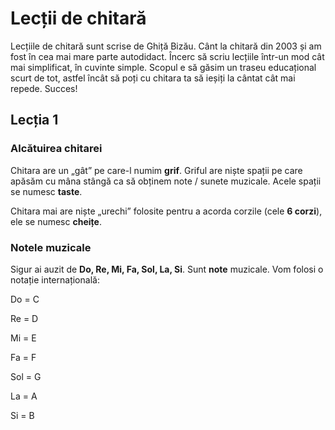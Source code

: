 # Lecții de chitară

Lecțiile de chitară sunt scrise de Ghiță Bizău. Cânt la chitară din 2003 și am fost în cea mai mare parte autodidact. Încerc să scriu lecțiile într-un mod cât mai simplificat, în cuvinte simple. Scopul e să găsim un traseu educațional scurt de tot, astfel încât să poți cu chitara ta să ieșiți la cântat cât mai repede. Succes!

## Lecția 1

### Alcătuirea chitarei

Chitara are un „gât” pe care-l numim **grif**. Griful are niște spații pe care apăsăm cu mâna stângă ca să obținem note / sunete muzicale. Acele spații se numesc **taste**.

Chitara mai are niște „urechi” folosite pentru a acorda corzile (cele **6 corzi**), ele se numesc **cheițe**.

### Notele muzicale

Sigur ai auzit de **Do, Re, Mi, Fa, Sol, La, Si**. Sunt **note** muzicale. Vom folosi o notație internațională:

Do = C

Re = D

Mi = E

Fa = F

Sol = G

La = A

Si = B
